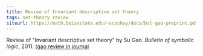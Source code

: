 ```yaml
---
title: Review of Invariant descriptive set theory
tags: set-theory review
siteurl: https://math.boisestate.edu/~scoskey/docs/bsl-gao-preprint.pdf
---
```


Review of "Invariant descriptive set theory" by Su Gao. *Bulletin of symbolic logic*, 2011. ([gao review in journal](https://dx.doi.org/10.2178/bsl/1305810914)
